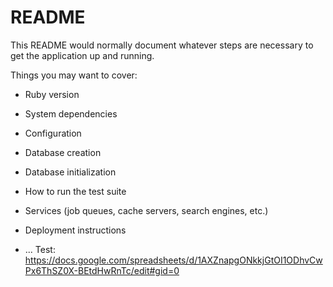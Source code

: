 # README

This README would normally document whatever steps are necessary to get the
application up and running.

Things you may want to cover:

* Ruby version

* System dependencies

* Configuration

* Database creation

* Database initialization

* How to run the test suite

* Services (job queues, cache servers, search engines, etc.)

* Deployment instructions

* ...
Test:
https://docs.google.com/spreadsheets/d/1AXZnapgONkkjGtOI1ODhvCwPx6ThSZ0X-BEtdHwRnTc/edit#gid=0
